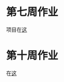 # 第七周作业

项目在[这](oauth2/oauth2-simple)

# 第十周作业

在[这](projects/stage-0/user-platform/based-spring-mybatis)

